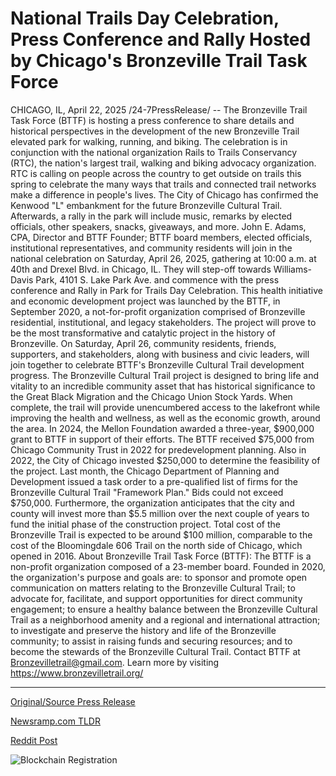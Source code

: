 # National Trails Day Celebration, Press Conference and Rally Hosted by Chicago's Bronzeville Trail Task Force

CHICAGO, IL, April 22, 2025 /24-7PressRelease/ -- The Bronzeville Trail Task Force (BTTF) is hosting a press conference to share details and historical perspectives in the development of the new Bronzeville Trail elevated park for walking, running, and biking. The celebration is in conjunction with the national organization Rails to Trails Conservancy (RTC), the nation's largest trail, walking and biking advocacy organization. RTC is calling on people across the country to get outside on trails this spring to celebrate the many ways that trails and connected trail networks make a difference in people's lives. The City of Chicago has confirmed the Kenwood "L" embankment for the future Bronzeville Cultural Trail. Afterwards, a rally in the park will include music, remarks by elected officials, other speakers, snacks, giveaways, and more.   John E. Adams, CPA, Director and BTTF Founder; BTTF board members, elected officials, institutional representatives, and community residents will join in the national celebration on Saturday, April 26, 2025, gathering at 10:00 a.m. at 40th and Drexel Blvd. in Chicago, IL. They will step-off towards Williams-Davis Park, 4101 S. Lake Park Ave. and commence with the press conference and Rally in Park for Trails Day Celebration.  This health initiative and economic development project was launched by the BTTF, in September 2020, a not-for-profit organization comprised of Bronzeville residential, institutional, and legacy stakeholders. The project will prove to be the most transformative and catalytic project in the history of Bronzeville.  On Saturday, April 26, community residents, friends, supporters, and stakeholders, along with business and civic leaders, will join together to celebrate BTTF's Bronzeville Cultural Trail development progress. The Bronzeville Cultural Trail project is designed to bring life and vitality to an incredible community asset that has historical significance to the Great Black Migration and the Chicago Union Stock Yards. When complete, the trail will provide unencumbered access to the lakefront while improving the health and wellness, as well as the economic growth, around the area.   In 2024, the Mellon Foundation awarded a three-year, $900,000 grant to BTTF in support of their efforts. The BTTF received $75,000 from Chicago Community Trust in 2022 for predevelopment planning. Also in 2022, the City of Chicago invested $250,000 to determine the feasibility of the project. Last month, the Chicago Department of Planning and Development issued a task order to a pre-qualified list of firms for the Bronzeville Cultural Trail "Framework Plan." Bids could not exceed $750,000.  Furthermore, the organization anticipates that the city and county will invest more than $5.5 million over the next couple of years to fund the initial phase of the construction project. Total cost of the Bronzeville Trail is expected to be around $100 million, comparable to the cost of the Bloomingdale 606 Trail on the north side of Chicago, which opened in 2016.  About Bronzeville Trail Task Force (BTTF):   The BTTF is a non-profit organization composed of a 23-member board. Founded in 2020, the organization's purpose and goals are: to sponsor and promote open communication on matters relating to the Bronzeville Cultural Trail; to advocate for, facilitate, and support opportunities for direct community engagement; to ensure a healthy balance between the Bronzeville Cultural Trail as a neighborhood amenity and a regional and international attraction; to investigate and preserve the history and life of the Bronzeville community; to assist in raising funds and securing resources; and to become the stewards of the Bronzeville Cultural Trail. Contact BTTF at Bronzevilletrail@gmail.com. Learn more by visiting https://www.bronzevilletrail.org/ 

---

[Original/Source Press Release](https://www.24-7pressrelease.com/press-release/522102/national-trails-day-celebration-press-conference-and-rally-hosted-by-chicagos-bronzeville-trail-task-force)
                    

[Newsramp.com TLDR](https://newsramp.com/curated-news/bronzeville-trail-task-force-announces-development-of-new-elevated-park-for-walking-running-and-biking/42cab27b3bf6ac97826b772808a515d6) 

 



[Reddit Post](https://www.reddit.com/r/eventNews/comments/1k5ndpm/bronzeville_trail_task_force_announces/) 



![Blockchain Registration](https://cdn.newsramp.app/24-7PressRelease/qrcode/254/23/roamkFvc.webp)